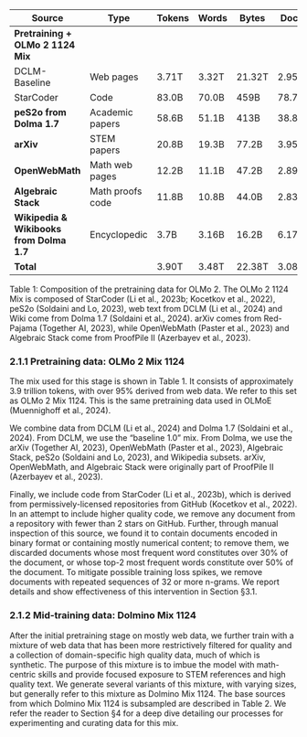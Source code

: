 | Source                                      | Type                        | Tokens  | Words   | Bytes  | Docs   |
|---------------------------------------------|-----------------------------|---------|---------|--------|--------|
| **Pretraining + OLMo 2 1124 Mix**           |                             |         |         |        |        |
| DCLM-Baseline                               | Web pages                   | 3.71T   | 3.32T   | 21.32T | 2.95B  |
| StarCoder                                   | Code                        | 83.0B   | 70.0B   | 459B   | 78.7M  |
| **peS2o from Dolma 1.7**                    | Academic papers             | 58.6B   | 51.1B   | 413B   | 38.8M  |
| **arXiv**                                   | STEM papers                 | 20.8B   | 19.3B   | 77.2B  | 3.95M  |
| **OpenWebMath**                             | Math web pages              | 12.2B   | 11.1B   | 47.2B  | 2.89M  |
| **Algebraic Stack**                         | Math proofs code            | 11.8B   | 10.8B   | 44.0B  | 2.83M  |
| **Wikipedia & Wikibooks from Dolma 1.7**    | Encyclopedic                | 3.7B    | 3.16B   | 16.2B  | 6.17M  |
| **Total**                                   |                             | 3.90T   | 3.48T   | 22.38T | 3.08B  |

Table 1: Composition of the pretraining data for OLMo 2. The OLMo 2 1124 Mix is composed of StarCoder (Li et al., 2023b; Kocetkov et al., 2022), peS2o (Soldaini and Lo, 2023), web text from DCLM (Li et al., 2024) and Wiki come from Dolma 1.7 (Soldaini et al., 2024). arXiv comes from Red-Pajama (Together AI, 2023), while OpenWebMath (Paster et al., 2023) and Algebraic Stack come from ProofPile II (Azerbayev et al., 2023).

### 2.1.1 Pretraining data: OLMo 2 Mix 1124

The mix used for this stage is shown in Table 1. It consists of approximately 3.9 trillion tokens, with over 95% derived from web data. We refer to this set as OLMo 2 Mix 1124. This is the same pretraining data used in OLMoE (Muennighoff et al., 2024).

We combine data from DCLM (Li et al., 2024) and Dolma 1.7 (Soldaini et al., 2024). From DCLM, we use the “baseline 1.0” mix. From Dolma, we use the arXiv (Together AI, 2023), OpenWebMath (Paster et al., 2023), Algebraic Stack, peS2o (Soldaini and Lo, 2023), and Wikipedia subsets. arXiv, OpenWebMath, and Algebraic Stack were originally part of ProofPile II (Azerbayev et al., 2023).

Finally, we include code from StarCoder (Li et al., 2023b), which is derived from permissively-licensed repositories from GitHub (Kocetkov et al., 2022). In an attempt to include higher quality code, we remove any document from a repository with fewer than 2 stars on GitHub. Further, through manual inspection of this source, we found it to contain documents encoded in binary format or containing mostly numerical content; to remove them, we discarded documents whose most frequent word constitutes over 30% of the document, or whose top-2 most frequent words constitute over 50% of the document. To mitigate possible training loss spikes, we remove documents with repeated sequences of 32 or more n-grams. We report details and show effectiveness of this intervention in Section §3.1.

### 2.1.2 Mid-training data: Dolmino Mix 1124

After the initial pretraining stage on mostly web data, we further train with a mixture of web data that has been more restrictively filtered for quality and a collection of domain-specific high quality data, much of which is synthetic. The purpose of this mixture is to imbue the model with math-centric skills and provide focused exposure to STEM references and high quality text. We generate several variants of this mixture, with varying sizes, but generally refer to this mixture as Dolmino Mix 1124. The base sources from which Dolmino Mix 1124 is subsampled are described in Table 2. We refer the reader to Section §4 for a deep dive detailing our processes for experimenting and curating data for this mix.